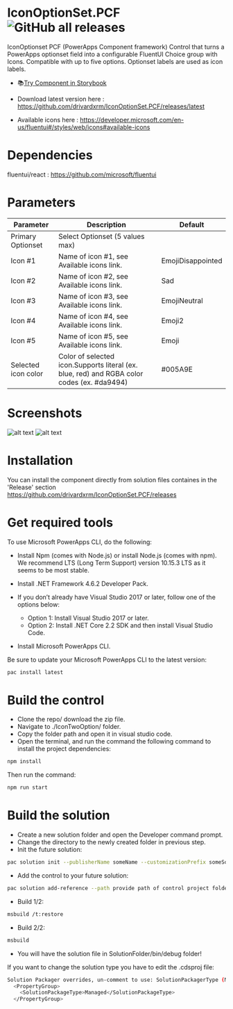 # IconOptionSet.PCF ![GitHub all releases](https://img.shields.io/github/downloads/drivardxrm/IconOptionSet.PCF/total?style=plastic)
IconOptionset PCF (PowerApps Component framework) Control that turns a PowerApps optionset field into a configurable FluentUI Choice group with Icons. Compatible with up to five options. Optionset labels are used as icon labels.

* 📚[Try Component in Storybook](https://drivardxrm.github.io/IconOptionSet.PCF/)

* Download latest version here : https://github.com/drivardxrm/IconOptionSet.PCF/releases/latest

* Available icons here : https://developer.microsoft.com/en-us/fluentui#/styles/web/icons#available-icons 

# Dependencies
fluentui/react : https://github.com/microsoft/fluentui

# Parameters
| Parameter         | Description                                                                                  | Default     |
|-------------------|----------------------------------------------------------------------------------------------|----------   |
| Primary Optionset  | Select Optionset (5 values max)                                                             |             |
| Icon #1    | Name of icon #1, see Available icons link.                                                         | EmojiDisappointed|
| Icon #2   | Name of icon #2, see Available icons link.                                                         | Sad   |
| Icon #3    | Name of icon #3, see Available icons link.                                                        | EmojiNeutral     |
| Icon #4   | Name of icon #4, see Available icons link.                                                              | Emoji2        |
| Icon #5| Name of icon #5, see Available icons link.    | Emoji      |
| Selected icon color| Color of selected icon.Supports literal (ex. blue, red) and RGBA color codes (ex. #da9494)   | #005A9E      |

# Screenshots
![alt text](https://github.com/drivardxrm/IconOptionSet.PCF/blob/master/IconOptionSet.png?raw=true)
![alt text](https://github.com/drivardxrm/IconOptionSet.PCF/blob/master/iconoptionset.gif?raw=true)

# Installation
You can install the component directly from solution files containes in the 'Release' section
https://github.com/drivardxrm/IconOptionSet.PCF/releases

# Get required tools

To use Microsoft PowerApps CLI, do the following:

* Install Npm (comes with Node.js) or install Node.js (comes with npm). We recommend LTS (Long Term Support) version 10.15.3 LTS as it seems to be most stable.

* Install .NET Framework 4.6.2 Developer Pack.

* If you don’t already have Visual Studio 2017 or later, follow one of the options below:

  * Option 1: Install Visual Studio 2017 or later.
  * Option 2: Install .NET Core 2.2 SDK and then install Visual Studio Code.
* Install Microsoft PowerApps CLI.

Be sure to update your Microsoft PowerApps CLI to the latest version: 
```bash
pac install latest
```
# Build the control

* Clone the repo/ download the zip file.
* Navigate to ./IconTwoOption/ folder.
* Copy the folder path and open it in visual studio code.
* Open the terminal, and run the command the following command to install the project dependencies:
```bash
npm install
```
Then run the command:
```bash
npm run start
```
# Build the solution

* Create a new solution folder and open the Developer command prompt.
* Change the directory to the newly created folder in previous step.
* Init the future solution:
```bash
pac solution init --publisherName someName --customizationPrefix someSolutionPrefix
``` 
* Add the control to your future solution:
```bash
pac solution add-reference --path provide path of control project folder where the pcf.proj is available
``` 
* Build 1/2:
```bash
msbuild /t:restore
``` 
* Build 2/2:
```bash
msbuild
``` 
* You will have the solution file in SolutionFolder/bin/debug folder!

If you want to change the solution type you have to edit the .cdsproj file:
```bash
Solution Packager overrides, un-comment to use: SolutionPackagerType (Managed, Unmanaged, Both)
  <PropertyGroup>
    <SolutionPackageType>Managed</SolutionPackageType>
  </PropertyGroup>

  ```
 
 
